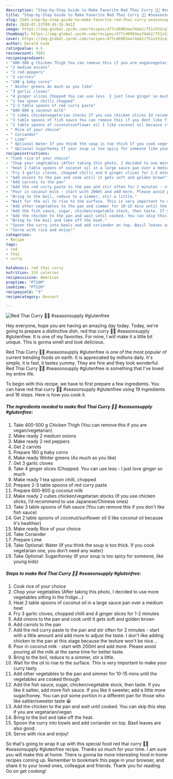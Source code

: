 ```yaml
---
description: "Step-by-Step Guide to Make Favorite Red Thai Curry 🌴🥥 #seasonsupply #glutenfree"
title: "Step-by-Step Guide to Make Favorite Red Thai Curry 🌴🥥 #seasonsupply #glutenfree"
slug: 2565-step-by-step-guide-to-make-favorite-red-thai-curry-seasonsupply-glutenfree
date: 2020-07-21T09:45:15.941Z
image: https://img-global.cpcdn.com/recipes/477cd6903ea74ab2/751x532cq70/red-thai-curry-🌴🥥-seasonsupply-glutenfree-recipe-main-photo.jpg
thumbnail: https://img-global.cpcdn.com/recipes/477cd6903ea74ab2/751x532cq70/red-thai-curry-🌴🥥-seasonsupply-glutenfree-recipe-main-photo.jpg
cover: https://img-global.cpcdn.com/recipes/477cd6903ea74ab2/751x532cq70/red-thai-curry-🌴🥥-seasonsupply-glutenfree-recipe-main-photo.jpg
author: Gerald Cook
ratingvalue: 4.5
reviewcount: 7601
recipeingredient:
- "400-500 g Chicken Thigh You can remove this if you are veganvegetarian"
- "2 medium onions"
- "2 red peppers"
- "2 carrots"
- "180 g baby corns"
- " Winter greens As much as you like"
- "3 garlic cloves"
- "4 ginger slices Chopped You can use less  I just love ginger so much"
- "1 tea spoon chilli chopped"
- "2-3 table spoons of red curry paste"
- "600-800 g coconut milk"
- "2 cubes chickenvegetarian stocks If you use chicken sticks Id recommend to use JapaneseChinese ones"
- "3 table spoons of fish sauce You can remove this if you dont like fish sauce"
- "2 table spoons of coconutsunflower oil I like coconut oil because its healthier"
- " Rice of your choice"
- " Coriander"
- " Lime"
- " Optional Water If you think the soup is too thick If you cook vegetarian one you dont need any water"
- " Optional Sugarhoney If your soup is too spicy for someone like young kids"
recipeinstructions:
- "Cook rice of your choice"
- "Chop your vegetables (After taking this photo, I decided to use more vegetables sitting in the fridge...)"
- "Heat 2 table spoons of coconut oil in a large sauce pan over a medium heat"
- "Fry 3 garlic cloves, chopped chilli and 4 ginger slices for 1-2 minutes"
- "Add onions to the pan and cook until it gets soft and golden brown"
- "Add carrots to the pan"
- "Add the red curry paste to the pan and stir often for 2 minutes - start with a little amount and add more to adjust the taste. I don&#39;t like adding chicken to the pan at this stage because the texture won&#39;t be nice..."
- "Pour in coconut milk - start with 200ml and add more. Please avoid pouring all the milk at the same time for better taste."
- "Bring to the boil, reduce to a simmer, stir a little."
- "Wait for the oil to rise to the surface. This is very important to make your curry tasty."
- "Add other vegetables to the pan and simmer for 10-15 mins until the vegetables are cooked through"
- "Add the fish sauce, sugar, chicken/vegetable stock, then taste. If you like it saltier, add more fish sauce. If you like it sweeter, add a little more sugar/honey. You can put some portion in a different pan for those who like saltier/sweeter taste 😀"
- "Add the chicken to the pan and wait until cooked. You can skip this step if you are vegetarian/vegan"
- "Bring to the boil and take off the heat."
- "Spoon the curry into bowls and add coriander on top. Basil leaves are also good."
- "Serve with rice and enjoy!"
categories:
- Recipe
tags:
- red
- thai
- curry

katakunci: red thai curry 
nutrition: 155 calories
recipecuisine: American
preptime: "PT16M"
cooktime: "PT52M"
recipeyield: "3"
recipecategory: Dessert

---
```



![Red Thai Curry 🌴🥥 #seasonsupply #glutenfree](https://img-global.cpcdn.com/recipes/477cd6903ea74ab2/751x532cq70/red-thai-curry-🌴🥥-seasonsupply-glutenfree-recipe-main-photo.jpg)

Hey everyone, hope you are having an amazing day today. Today, we're going to prepare a distinctive dish, red thai curry 🌴🥥 #seasonsupply #glutenfree. It is one of my favorites. For mine, I will make it a little bit unique. This is gonna smell and look delicious.

Red Thai Curry 🌴🥥 #seasonsupply #glutenfree is one of the most popular of current trending foods on earth. It is appreciated by millions daily. It's simple, it is fast, it tastes yummy. They are fine and they look wonderful. Red Thai Curry 🌴🥥 #seasonsupply #glutenfree is something that I've loved my entire life.




To begin with this recipe, we have to first prepare a few ingredients. You can have red thai curry 🌴🥥 #seasonsupply #glutenfree using 19 ingredients and 16 steps. Here is how you cook it.

<!--inarticleads1-->

##### The ingredients needed to make Red Thai Curry 🌴🥥 #seasonsupply #glutenfree:

1. Take 400-500 g Chicken Thigh (You can remove this if you are vegan/vegetarian)
1. Make ready 2 medium onions
1. Make ready 2 red peppers
1. Get 2 carrots
1. Prepare 180 g baby corns
1. Make ready  Winter greens (As much as you like)
1. Get 3 garlic cloves
1. Take 4 ginger slices (Chopped. You can use less - I just love ginger so much
1. Make ready 1 tea spoon chilli, chopped
1. Prepare 2-3 table spoons of red curry paste
1. Prepare 600-800 g coconut milk
1. Make ready 2 cubes chicken/vegetarian stocks (If you use chicken sticks, I’d recommend to use Japanese/Chinese ones)
1. Take 3 table spoons of fish sauce (You can remove this if you don&#39;t like fish sauce)
1. Get 2 table spoons of coconut/sunflower oil (I like coconut oil because it&#39;s healthier)
1. Make ready  Rice of your choice
1. Take  Coriander
1. Prepare  Lime
1. Take  Optional: Water (If you think the soup is too thick. If you cook vegetarian one, you don’t need any water)
1. Take  Optional: Sugar/honey (If your soup is too spicy for someone, like young kids)




<!--inarticleads2-->

##### Steps to make Red Thai Curry 🌴🥥 #seasonsupply #glutenfree:

1. Cook rice of your choice
1. Chop your vegetables (After taking this photo, I decided to use more vegetables sitting in the fridge...)
1. Heat 2 table spoons of coconut oil in a large sauce pan over a medium heat
1. Fry 3 garlic cloves, chopped chilli and 4 ginger slices for 1-2 minutes
1. Add onions to the pan and cook until it gets soft and golden brown
1. Add carrots to the pan
1. Add the red curry paste to the pan and stir often for 2 minutes - start with a little amount and add more to adjust the taste. I don&#39;t like adding chicken to the pan at this stage because the texture won&#39;t be nice...
1. Pour in coconut milk - start with 200ml and add more. Please avoid pouring all the milk at the same time for better taste.
1. Bring to the boil, reduce to a simmer, stir a little.
1. Wait for the oil to rise to the surface. This is very important to make your curry tasty.
1. Add other vegetables to the pan and simmer for 10-15 mins until the vegetables are cooked through
1. Add the fish sauce, sugar, chicken/vegetable stock, then taste. If you like it saltier, add more fish sauce. If you like it sweeter, add a little more sugar/honey. You can put some portion in a different pan for those who like saltier/sweeter taste 😀
1. Add the chicken to the pan and wait until cooked. You can skip this step if you are vegetarian/vegan
1. Bring to the boil and take off the heat.
1. Spoon the curry into bowls and add coriander on top. Basil leaves are also good.
1. Serve with rice and enjoy!




So that's going to wrap it up with this special food red thai curry 🌴🥥 #seasonsupply #glutenfree recipe. Thanks so much for your time. I am sure you will make this at home. There is gonna be more interesting food in home recipes coming up. Remember to bookmark this page in your browser, and share it to your loved ones, colleague and friends. Thank you for reading. Go on get cooking!
